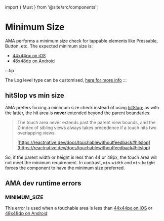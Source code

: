 import { Must } from '@site/src/components';

# Minimum Size

AMA performs a minimum size check for tappable elements like Pressable, Button, etc. The expected minimum size is:

- [44x44px on iOS](https://developer.apple.com/design/human-interface-guidelines/ios/visual-design/adaptivity-and-layout/)
- [48x48dp on Android](https://support.google.com/accessibility/android/answer/7101858?hl=en-GB)


:::tip

The Log level type can be customised, [here for more info](../introduction/config-file#customising-the-log-levels)
:::

## hitSlop vs min size

AMA prefers forcing a minimum size check instead of using [hitSlop](https://reactnative.dev/docs/pressable#hitslop); as with the latter, the hit area is **never** extended beyond the parent boundaries: 

> The touch area never extends past the parent view bounds, and the Z-index of sibling views always takes precedence if a touch hits two overlapping views.
>
> [https://reactnative.dev/docs/touchablewithoutfeedback#hitslop](https://reactnative.dev/docs/touchablewithoutfeedback#hitslop)

So, if the parent width or height is less than 44 or 48px, the touch area will not meet the minimum requirement. In contrast, `min-width` and `min-height` forces the component to have the minimum size preferred.

## AMA dev runtime errors

### MINIMUM_SIZE <Must />

This error is used when a touchable area is less than [44x44px on iOS](https://developer.apple.com/design/human-interface-guidelines/ios/visual-design/adaptivity-and-layout/) or [48x48dp on Android](https://support.google.com/accessibility/android/answer/7101858?hl=en-GB)

